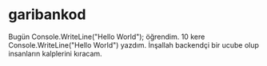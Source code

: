 # garibankod
Bugün Console.WriteLine("Hello World"); öğrendim.
10 kere Console.WriteLine("Hello World") yazdım.
İnşallah backendçi bir ucube olup insanların kalplerini kıracam.
